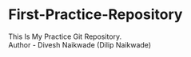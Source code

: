 # First-Practice-Repository
This Is My Practice Git Repository.
<br>
Author - Divesh Naikwade (Dilip Naikwade)
